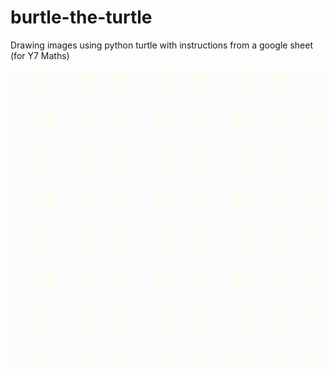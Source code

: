 # burtle-the-turtle
Drawing images using python turtle with instructions from a google sheet (for Y7 Maths)

![Demo](demo.gif)
